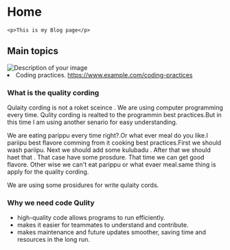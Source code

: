 <!DOCTYPE html>
<html lang="en">


<body>
    <!-- Your content goes here -->
    <h1>Home</h1>
    
    <p>This is my Blog page</p>

   <h2>Main topics</h2>
 <img src="https://i.pinimg.com/originals/bf/06/de/bf06de97ffdc562365432fd4958f903d.jpg" alt="Description of your image"
  <ul>
    <li>Coding practices.
    <a href="https://www.example.com/coding-practices">https://www.example.com/coding-practices</a>
    </li>
  </ul>


<p>
<h3>What is the quality cording </h3>

Qulaity cording is not a roket sceince . We are using computer programming every time. Qulity cording is realted to the programmin best practices.But in this time I am using another senario for easy understanding.

We are eating parippu every time right?.Or what ever meal do you like.I pariipu best flavore comming from it cooking best practices.First we should wash pariipu. Next we should add some kulubadu . After that we should haet that . That case have some prosdure. That time we can get good flavore. Other wise we can't eat parippu or what evaer meal.same thing is apply for the quality cording.

We are using some prosidures for write qulaity cords.

<h3>Why we need code Qulity </h3>

<ul>
<li>high-quality code allows programs to run efficiently.</li>
<li>makes it easier for teammates to understand and 
contribute.</li>
<li>makes maintenance and future updates smoother, 
saving time and resources in the long run.</li>

</p>

</body>
</html>
